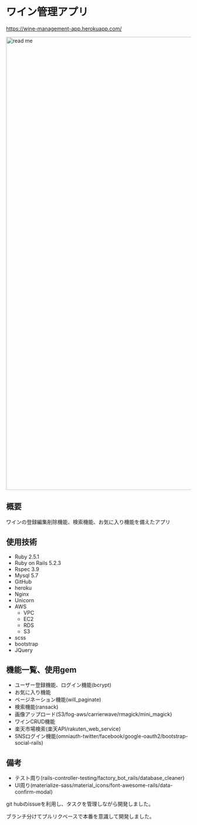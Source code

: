 # ワイン管理アプリ
https://wine-management-app.herokuapp.com/

<img width="1237" alt="read me" src="https://user-images.githubusercontent.com/44439885/72314333-deaa7800-36d1-11ea-9887-950669c9cf1a.png">


## 概要
ワインの登録編集削除機能、検索機能、お気に入り機能を備えたアプリ

## 使用技術
- Ruby 2.5.1
- Ruby on Rails 5.2.3
- Rspec 3.9
- Mysql 5.7
- GitHub
- heroku
- Nginx
- Unicorn
- AWS
  - VPC
  - EC2 
  - RDS
  - S3
- scss
- bootstrap
- JQuery

## 機能一覧、使用gem
- ユーザー登録機能、ログイン機能(bcrypt)
- お気に入り機能
- ページネーション機能(will_paginate)
- 検索機能(ransack)
- 画像アップロード(S3/fog-aws/carrierwave/rmagick/mini_magick)
- ワインCRUD機能
- 楽天市場検索(楽天API/rakuten_web_service)
- SNSログイン機能(omniauth-twitter/facebook/google-oauth2/bootstrap-social-rails)

## 備考

- テスト周り(rails-controller-testing/factory_bot_rails/database_cleaner)
- UI周り(materialize-sass/material_icons/font-awesome-rails/data-confirm-modal)

git hubのissueを利用し、タスクを管理しながら開発しました。

ブランチ分けてプルリクベースで本番を意識して開発しました。


